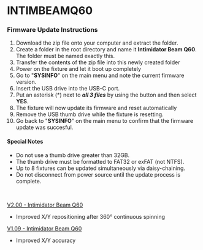 # INTIMBEAMQ60

### Firmware Update Instructions
1. Download the zip file onto your computer and extract the folder.
2. Create a folder in the root directory and name it **Intimidator Beam Q60**. The folder must be named exactly this.
3. Transfer the contents of the zip file into this newly created folder
4. Power on the fixture and let it boot up completely
5. Go to "**SYSINFO**" on the main menu and note the current firmware version.
6. Insert the USB drive into the USB-C port.
7. Put an asterisk (*) next to ***all 3 files*** by using the **<ENTER>** button and then select **YES**.
8. The fixture will now update its firmware and reset automatically
9. Remove the USB thumb drive while the fixture is resetting.
10. Go back to "**SYSINFO**" on the main menu to confirm that the firmware update was succesful.


#### Special Notes
* Do not use a thumb drive greater than 32GB.
* The thumb drive must be formatted to FAT32 or exFAT (not NTFS).
* Up to 8 fixtures can be updated simultaneously via daisy-chaining.
* Do not disconnect from power source until the update process is complete.

&nbsp;  

[V2.00 - Intimidator Beam Q60](https://github.com/Chauvet-DJ/INTIMBEAMQ60/blob/739c8b90f287b5f2c51d0e4a76d27f4c826f32b5/firmware/V2.00_07-19-23.zip)
- Improved X/Y repositioning after 360° continuous spinning

[V1.09 - Intimidator Beam Q60](https://github.com/Chauvet-DJ/INTIMBEAMQ60/blob/739c8b90f287b5f2c51d0e4a76d27f4c826f32b5/firmware/V1.09_02-08-23.zip)
- Improved X/Y accuracy
